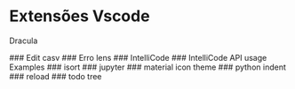 # Extensões Vscode
<p>Dracula</p>
### Edit casv
### Erro lens
### IntelliCode
### IntelliCode API usage Examples
### isort
### jupyter
### material icon theme
### python indent
### reload
### todo tree
